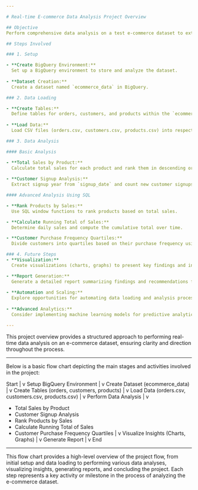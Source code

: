 ```yaml
---

# Real-time E-commerce Data Analysis Project Overview

## Objective
Perform comprehensive data analysis on a test e-commerce dataset to extract meaningful insights and drive business decisions.

## Steps Involved

### 1. Setup

- **Create BigQuery Environment:**
  Set up a BigQuery environment to store and analyze the dataset.
  
- **Dataset Creation:**
  Create a dataset named `ecommerce_data` in BigQuery.

### 2. Data Loading

- **Create Tables:**
  Define tables for orders, customers, and products within the `ecommerce_data` dataset.
  
- **Load Data:**
  Load CSV files (orders.csv, customers.csv, products.csv) into respective BigQuery tables using Google Cloud Storage.

### 3. Data Analysis

#### Basic Analysis

- **Total Sales by Product:**
  Calculate total sales for each product and rank them in descending order.
  
- **Customer Signup Analysis:**
  Extract signup year from `signup_date` and count new customer signups each year.

#### Advanced Analysis Using SQL

- **Rank Products by Sales:**
  Use SQL window functions to rank products based on total sales.

- **Calculate Running Total of Sales:**
  Determine daily sales and compute the cumulative total over time.

- **Customer Purchase Frequency Quartiles:**
  Divide customers into quartiles based on their purchase frequency using SQL's analytical functions.

### 4. Future Steps
- **Visualization:**
  Create visualizations (charts, graphs) to present key findings and insights from the analysis.

- **Report Generation:**
  Generate a detailed report summarizing findings and recommendations for stakeholders.
  
- **Automation and Scaling:**
  Explore opportunities for automating data loading and analysis processes.
  
- **Advanced Analytics:**
  Consider implementing machine learning models for predictive analytics or segmentation.

---
```


This project overview provides a structured approach to performing real-time data analysis on an e-commerce dataset, ensuring clarity and direction throughout the process.

---

Below is a basic flow chart depicting the main stages and activities involved in the project:

Start
|
v
Setup BigQuery Environment
|
v
Create Dataset (ecommerce_data)
|
v
Create Tables (orders, customers, products)
|
v
Load Data (orders.csv, customers.csv, products.csv)
|
v
Perform Data Analysis
|
v
- Total Sales by Product
- Customer Signup Analysis
- Rank Products by Sales
- Calculate Running Total of Sales
- Customer Purchase Frequency Quartiles
|
v
Visualize Insights (Charts, Graphs)
|
v
Generate Report
|
v
End

---

This flow chart provides a high-level overview of the project flow, from initial setup and data loading to performing various data analyses, visualizing insights, generating reports, and concluding the project. Each step represents a key activity or milestone in the process of analyzing the e-commerce dataset.
